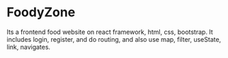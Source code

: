 # FoodyZone
Its a frontend food website on react framework, html, css, bootstrap. It includes login, register, and do routing, and also use map, filter, useState, link, navigates.
